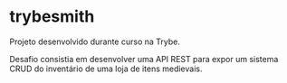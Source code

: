 # trybesmith
Projeto desenvolvido durante curso na Trybe.

Desafio consistia em desenvolver uma API REST para expor um sistema CRUD do inventário de uma loja de itens medievais.

